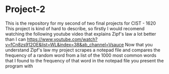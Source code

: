 # Project-2
This is the repository for my second of two final projects for CIST - 1620
This project is kind of hard to describe, so firstly I would recomend watching the following youtube video that explains Zipf's law a lot better than I can
https://www.youtube.com/watch?v=fCn8zs912OE&list=WL&index=38&ab_channel=Vsauce
Now that you understand Zipf's law my project scrapes a notepad file and compares the frequency of a random word from a list of the 1000 most common words that I found
to the frequency of that word in the notepad file you present the program with

